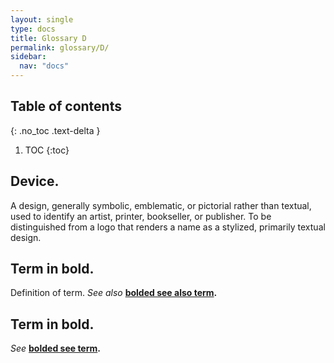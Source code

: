 ```yaml
---
layout: single
type: docs
title: Glossary D
permalink: glossary/D/
sidebar:
  nav: "docs"
---
```


## Table of contents
{: .no_toc .text-delta }

1. TOC
{:toc}

## **Device.**
A design, generally symbolic, emblematic, or pictorial rather than textual, used to identify an artist, printer, bookseller, or publisher. To be distinguished from a logo that renders a name as a stylized, primarily textual design.

## **Term in bold.** 
Definition of term. *See also* **[bolded see also term](/DCRMR/glossary/Letter/#bolded-see-also-term).**

## **Term in bold.**
*See* **[bolded see term](/DCRMR/glossary/Letter/#bolded-see-also-term).**